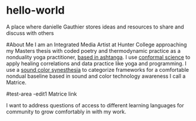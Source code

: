 # hello-world
A place where danielle Gauthier stores ideas and resources to share and discuss with others

#About Me
I am an Integrated Media Artist at Hunter College approaching my Masters thesis with coded poetry and thermodynamic practice as a nonduality yoga practitioner, [based in ashtanga](https://www.arlingtoncenter.org/Sanskrit-English.pdf).
I use [conformal science](https://jila.colorado.edu/~ajsh/insidebh/penrose.html) to apply healing correlations and data practice like yoga and programming.
I use a [sound color synesthesia](https://en.wikipedia.org/wiki/Chromesthesia) to categorize frameworks for a comfortable nondual baseline based in sound and color technology awareness I call a Matrice. 

#test-area
-edit1
Matrice link

I want to address questions of access to different learning languages for community to grow comfortably in with my work.

